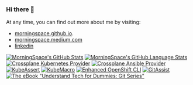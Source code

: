 ### Hi there 👋

At any time, you can find out more about me by visiting:
* [morningspace.github.io](https://morningspace.github.io).
* [morningspace.medium.com](https://morningspace.medium.com/)
* [linkedin](https://www.linkedin.com/in/mo-ying-17b04016)

[![MorningSpace's GitHub Stats](https://github-readme-stats.vercel.app/api?username=morningspace&count_private=true&showicons=true)]()
[![MorningSpace's GitHub Language Stats](https://github-readme-stats.vercel.app/api/top-langs/?username=morningspace&langs_count=3)]()
[![Crossplane Kubernetes Provider](https://github-readme-stats.vercel.app/api/pin/?username=crossplane-contrib&repo=provider-kubernetes)](https://github.com/crossplane-contrib/provider-kubernetes)
[![Crossplane Ansible Provider](https://github-readme-stats.vercel.app/api/pin/?username=crossplane-contrib&repo=provider-ansible)](https://github.com/crossplane-contrib/provider-ansible)
[![KubeAssert](https://github-readme-stats.vercel.app/api/pin/?username=morningspace&repo=kubeassert)](https://github.com/morningspace/kubeassert)
[![KubeMacro](https://github-readme-stats.vercel.app/api/pin/?username=morningspace&repo=kubemacro)](https://github.com/morningspace/kubemacro)
[![Enhanced OpenShift CLI](https://github-readme-stats.vercel.app/api/pin/?username=morningspace&repo=oc)](https://github.com/morningspace/oc)
[![GitAssist](https://github-readme-stats.vercel.app/api/pin/?username=morningspace&repo=git-assist)](https://github.com/morningspace/git-assist)
[![The eBook "Understand Tech for Dummies: Git Series"](https://github-readme-stats.vercel.app/api/pin/?username=morningspace&repo=dummies-git)](https://github.com/morningspace/dummies-git)

<!--
**morningspace/morningspace** is a ✨ _special_ ✨ repository because its `README.md` (this file) appears on your GitHub profile.

Here are some ideas to get you started:

- 🔭 I’m currently working on ...
- 🌱 I’m currently learning ...
- 👯 I’m looking to collaborate on ...
- 🤔 I’m looking for help with ...
- 💬 Ask me about ...
- 📫 How to reach me: ...
- 😄 Pronouns: ...
- ⚡ Fun fact: ...
-->
